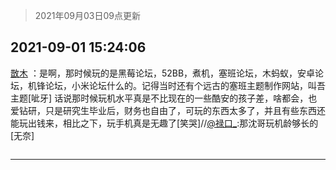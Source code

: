 > 2021年09月03日09点更新
<link rel="stylesheet" href="https://cdn.jsdelivr.net/gh/taotie6/sampleJSON@main/css/photo_show.css">


 ## 2021-09-01 15:24:06 

 [㪚木](https://www.coolapk.com/feed/29688511?shareKey=MTIzZDlhZjczMGQ5NjEzMTc3NjM~) ：是啊，那时候玩的是黑莓论坛，52BB，煮机，塞班论坛，木蚂蚁，安卓论坛，机锋论坛，小米论坛什么的。记得当时还有个远古的塞班主题制作网站，叫吾主题[呲牙]
话说那时候玩机水平真是不比现在的一些酷安的孩子差，啥都会，也爱钻研，只是研究生毕业后，财务也自由了，可玩的东西太多了<!--break-->，并且有些东西还能玩出钱来，相比之下，玩手机真是无趣了[笑哭]//<a class="feed-link-uname" href="/u/禄口_">@禄口_</a>:那沈哥玩机龄够长的[无奈] 

<div class="album">
<img class="img-item" src="" />
</div>

 ------- 

